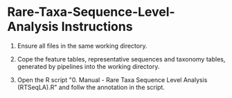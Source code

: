 # Rare-Taxa-Sequence-Level-Analysis Instructions

1. Ensure all files in the same working directory.

2. Cope the feature tables, representative sequences and taxonomy tables, generated by pipelines into the working directory.

3. Open the R script "0. Manual - Rare Taxa Sequence Level Analysis (RTSeqLA).R" and follw the annotation in the script.
